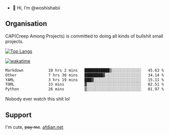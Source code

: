 - 👋 Hi, I’m @woshishabii

## Organisation

CAP(Creep Among Projects) is committed to doing all kinds of bullshit small projects.

[![Top Langs](https://github-readme-stats.vercel.app/api/top-langs/?username=woshishabii&layout=compact)](https://github.com/anuraghazra/github-readme-stats)

[![wakatime](https://wakatime.com/badge/user/34d02784-acc1-4a16-82d7-33fdb53c4ed6.svg)](https://wakatime.com/@34d02784-acc1-4a16-82d7-33fdb53c4ed6)


<!--START_SECTION:waka-->

```txt
Markdown           10 hrs 2 mins   ███████████▒░░░░░░░░░░░░░   45.63 %
Other              7 hrs 30 mins   ████████▓░░░░░░░░░░░░░░░░   34.14 %
YAML               3 hrs 19 mins   ███▓░░░░░░░░░░░░░░░░░░░░░   15.11 %
TOML               33 mins         ▓░░░░░░░░░░░░░░░░░░░░░░░░   02.51 %
Python             26 mins         ▒░░░░░░░░░░░░░░░░░░░░░░░░   01.97 %
```

<!--END_SECTION:waka-->

Nobody ever watch this shit lol

## Support
I'm cute, ~~pay me~~.
[afdian.net](https://afdian.com/a/woshishabi)

<!---
woshishabii/woshishabii is a ✨ special ✨ repository because its `README.md` (this file) appears on your GitHub profile.
You can click the Preview link to take a look at your changes.
--->
